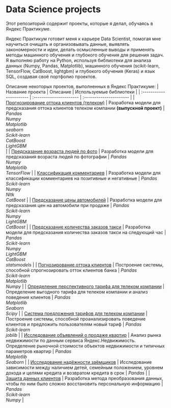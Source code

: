 # Data Science projects
Этот репозиторий содержит проекты, которые я делал, обучаясь в Яндекс Практикуме.


Яндекс Практикум готовит меня к карьере Data Scientist, помогая мне научиться очищать и организовывать данные, выявлять закономерности и идеи, делать осмысленные выводы и применять методы машинного обучения и глубокого обучения для решения задач. Я выполняю работу на Python, используя библиотеки для анализа данных (Numpy, Pandas, Matplotlib), машинного обучения (scikit-learn, TensorFlow, CatBoost, lightgbm) и глубокого обучения (Keras) и язык SQL, создавая своё портфолио проектов.

Описание некоторых проектов, выполненных в Яндекс Практикуме:
| Название проекта | Описание | Используемые библиотеки | 
| :---------------------- | :---------------------- | :---------------------- |
| [Прогнозирование оттока клиентов (телеком)](telecom) | Разработка модели для предсказания оттока клиентов телеком компании **(выпускной проект)** | *Pandas* <br> *Numpy* <br> *Matplotlib* <br> *seaborn* <br> *Scikit-learn* <br> *CatBoost* <br> *LightGBM* <br> |
| [Предсказание возраста людей по фото](age_of_the_photo) | Разработка модели для предсказания возраста людей по фотографии | *Pandas* <br> *Numpy* <br> *Matplotlib* <br> *TensorFlow* |
| [Классификация комментариев](comments_classification) | Разработка модели для классификации комментариев на позитивные и негативные | *Pandas* <br> *Scikit-learn* <br> *Numpy* <br> *Nltk* <br> *CatBoost* |
| [Предсказание цены автомобилей](car_price) | Разработка модели для предсказания цен на автомобили при продаже | *Pandas* <br> *Scikit-learn* <br> *Numpy* <br> *LightGBM* <br> *CatBoost* |
| [Предсказание количества заказов такси](taxi_congestion) | Разработка модели для предсказания количества заказов такси на следующий час | *Pandas* <br> *Scikit-learn* <br> *Numpy* <br> *LightGBM* <br> *CatBoost* <br> *statsmodels* |
| [Погнозирование оттока клиентов](outflow_forecast) | Построение системы, способной спрогнозировать отток клиентов банка | *Pandas* <br> *Scikit-learn* <br> *Matplotlib* <br> *Numpy* |
| [Определение перспективного тарифа для телеком компании](determining_the_best_rate) | Определение выгодного тарифа для телеком компании и анализ поведения клиентов | *Pandas* <br> *Matplotlib* <br> *Seaborn* <br> *Scipy* |
| [Система предложения тарифов для телеком компании](selecting_a_fare) | Построение системы, способной проанализировать поведение клиентов и предложить пользователям новый тариф | *Pandas* <br> *Scikit-learn* <br> *joblib* |
| [Исследование объявлений о продаже квартир](ads_for_the_sale_of_apartments) | Анализ рынка недвижимости по данным сервиса Яндекс.Недвижимость. Определение рыночной стоимости объектов недвижимости и типичных параметров квартир | *Pandas* <br> *Matplotlib* <br> *Seaborn* |
| [Исследование надёжности заёмщиков](reliability_of_borrowers) | Исследование зависимости между наличием детей, семейным положением, уровнем дохода и целями кредита и возвратом кредита в срок | *Pandas* |
| [Защита данных клиентов](data_protection) | Разработка метода преобразования данных, чтобы по ним было сложно восстановить персональную информацию | *Pandas* <br> *Scikit-learn* <br> *Numpy* |
